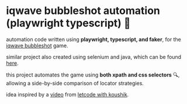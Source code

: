 # iqwave bubbleshot automation (playwright typescript) 🎯

automation code written using **playwright, typescript, and faker**, for
the [iqwave bubbleshot](https://focus-check-lkm-001.web.app/) game.

similar project also created using selenium and java, which can be
found [here](https://github.com/harshitBhardwaj97/IQWave-BubbleShot-Selenium-Java).

this project automates the game using **both xpath and css selectors** 🔍, allowing a side-by-side comparison of locator
strategies.

idea inspired by a [video](https://www.youtube.com/watch?v=2XZR-CXBFaA&ab_channel=LetCodewithKoushik)
from [letcode with koushik](https://www.youtube.com/@letcode).